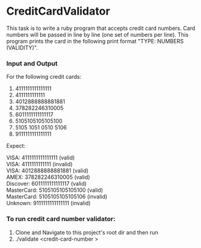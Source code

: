 # CreditCardValidator

This task is to write a ruby program that accepts credit card numbers. Card numbers will be passed in line by line (one set of numbers per line). This program prints the card in the following print format "TYPE: NUMBERS (VALIDITY)".

### Input and Output

For the following credit cards:

1. 4111111111111111
2. 4111111111111
3. 4012888888881881
4. 378282246310005
5. 6011111111111117
6. 5105105105105100
7. 5105 1051 0510 5106
8. 9111111111111111

Expect:

VISA: 4111111111111111       (valid) <br/>
VISA: 4111111111111          (invalid) <br/>
VISA: 4012888888881881       (valid) <br/>
AMEX: 378282246310005        (valid) <br/>
Discover: 6011111111111117   (valid) <br/>
MasterCard: 5105105105105100 (valid) <br/>
MasterCard: 5105105105105106 (invalid) <br/>
Unknown: 9111111111111111    (invalid) <br/>


### To run credit card number validator:

1. Clone and Navigate to this project's root dir and then run
2. ./validate  &lt;credit-card-number &gt;
